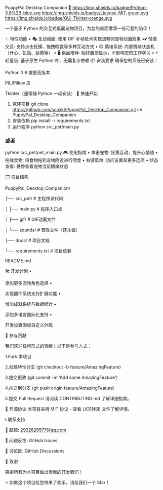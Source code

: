 PuppyPal Desktop Companion 🐶
https://img.shields.io/badge/Python-3.8%2B-blue.svg
https://img.shields.io/badge/License-MIT-green.svg
https://img.shields.io/badge/GUI-Tkinter-orange.svg

一个基于 Python 的交互式桌面宠物项目，为您的桌面增添一份可爱的陪伴！

✨ 特性功能
•
​​🎭 生动动画​​: 使用 GIF 补帧技术实现流畅的宠物动画效果
•
​​💕 情感交互​​: 支持点击抚摸、拖拽喂食等多种互动方式
•
​​😊 情绪系统​​: 内置情绪状态机（开心、饥饿、疲倦等）
•
​​🖥️ 桌面陪伴​​: 始终置顶显示，不影响您的工作学习
•
​​⚡ 轻量级​​: 基于原生 Python 库，无需复杂依赖
📦 安装要求
确保您的系统已安装：

Python 3.8 或更高版本

PIL/Pillow 库

Tkinter（通常随 Python 一起安装）
🚀 快速开始
1. 克隆项目
git clone https://github.com/scaxkl/PuppyPal_Desktop_Companion.git
cd PuppyPal_Desktop_Companion
2. 安装依赖
pip install -r requirements.txt
3. 运行程序
python src_pet/main.py
### 或者
python src_pet/pet_main.py
🎮 使用指南
•
​​单击宠物​​: 抚摸互动，提升心情值
•
​​拖拽食物​​: 将食物拖到宠物附近进行喂食
•
​​右键菜单​​: 访问设置和更多选项
•
​​状态查看​​: 悬停查看宠物当前情绪状态

🗂️ 项目结构

PuppyPal_Desktop_Companion/

├── src_pet/                 # 主程序源代码

│   ├── main.py         # 程序入口点

│   ├── gif/     # GIF动画文件

│   └── sounds/         # 音效文件（还未做）

├── docs/               # 项目文档

└── requirements.txt    # 项目依赖

README.md

🛠️ 开发计划
•

 添加更多宠物角色选择
•

 实现插件系统支持扩展功能
•

 增加成就系统与数据统计
•

 添加多语言国际化支持
•

 开发设置面板自定义外观

🤝 参与贡献

我们欢迎任何形式的贡献！以下是参与方式：

1.Fork 本项目

2.创建特性分支 (git checkout -b feature/AmazingFeature)

3.提交更改 (git commit -m 'Add some AmazingFeature')

4.推送到分支 (git push origin feature/AmazingFeature)

5.提交 Pull Request
请阅读 CONTRIBUTING.md 了解详细指南。

📄 开源协议
本项目采用 MIT 协议 - 查看 LICENSE 文件了解详情。

📞 联系支持

📧 邮箱: 2932626577@qq.com

🐛 问题反馈: GitHub Issues

💬 讨论区: GitHub Discussions

🙏 致谢

感谢所有为本项目做出贡献的开发者们！

⭐ 如果这个项目给您带来了欢乐，请给我们一个 Star！
